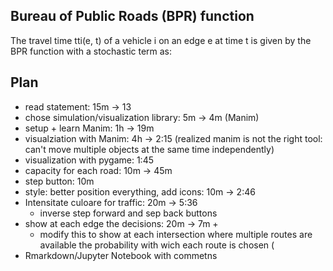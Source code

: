 ## Bureau of Public Roads (BPR) function

The travel time tti(e, t) of a vehicle i on an edge e at time t is given by the BPR function with a stochastic term as:


## Plan

- read statement: 15m -> 13
- chose simulation/visualization library: 5m -> 4m (Manim)
- setup + learn Manim: 1h -> 19m
- visualziation with Manim: 4h -> 2:15 (realized manim is not the right tool: can't move multiple objects at the same time independently)
- visualization with pygame: 1:45
- capacity for each road: 10m -> 45m
- step button: 10m
- style: better position everything, add icons: 10m -> 2:46
- Intensitate culoare for traffic: 20m -> 5:36
  - inverse step forward and sep back buttons
- show at each edge the decisions: 20m -> 7m + 
  - modify this to show at each intersection where multiple routes are available the probability with wich each route is chosen (
- Rmarkdown/Jupyter Notebook with commetns